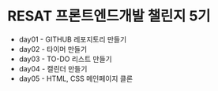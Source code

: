 # RESAT 프론트엔드개발 챌린지 5기

- day01 - GITHUB 레포지토리 만들기
- day02 - 타이머 만들기
- day03 - TO-DO 리스트 만들기
- day04 - 캘린더 만들기
- day05 - HTML, CSS 메인페이지 클론

